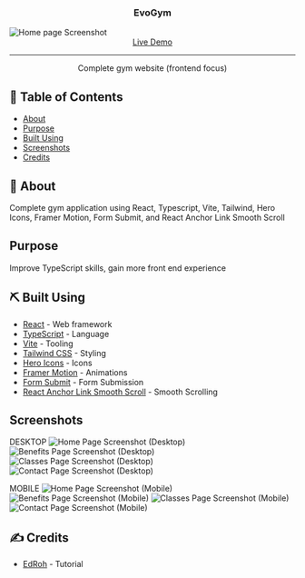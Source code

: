 <h3 align="center">EvoGym</h3>
<img src="./public/screenshots/dHome.PNG" alt="Home page Screenshot">
<div align="center">
  <a href="https://1e69d6db.gym-app-5je.pages.dev/">Live Demo</a>
</div>

---

<p align="center"> Complete gym website (frontend focus)
    <br> 
</p>

## 📝 Table of Contents

- [About](#about)
- [Purpose](#purpose)
- [Built Using](#built_using)
- [Screenshots](#screenshots)
- [Credits](#credits)

## 🧐 About <a name = "about"></a>

Complete gym application using React, Typescript, Vite, Tailwind, Hero Icons, Framer Motion, Form Submit, and React Anchor Link Smooth Scroll

## Purpose <a name = "purpose"></a>

Improve TypeScript skills, gain more front end experience

## ⛏️ Built Using <a name = "built_using"></a>

- [React](https://react.dev/) - Web framework
- [TypeScript](https://www.typescriptlang.org/) - Language
- [Vite](https://vitejs.dev/) - Tooling
- [Tailwind CSS](https://tailwindcss.com/) - Styling
- [Hero Icons](https://heroicons.com/) - Icons
- [Framer Motion](https://www.framer.com/motion/introduction/) - Animations
- [Form Submit](https://formsubmit.co/) - Form Submission
- [React Anchor Link Smooth Scroll](https://github.com/mauricevancooten/react-anchor-link-smooth-scroll) - Smooth Scrolling

## Screenshots <a name = "screenshots"></a>

DESKTOP
<img src="./public/screenshots/dHome.PNG" alt="Home Page Screenshot (Desktop)">
<img src="./public/screenshots/dBenefits.PNG" alt="Benefits Page Screenshot (Desktop)">
<img src="./public/screenshots/dClasses.PNG" alt="Classes Page Screenshot (Desktop)">
<img src="./public/screenshots/dContact.PNG" alt="Contact Page Screenshot (Desktop)">

MOBILE
<img src="./public/screenshots/mHome.PNG" alt="Home Page Screenshot (Mobile)">
<img src="./public/screenshots/mBenefits.PNG" alt="Benefits Page Screenshot (Mobile)">
<img src="./public/screenshots/mClasses.PNG" alt="Classes Page Screenshot (Mobile)">
<img src="./public/screenshots/mContact.PNG" alt="Contact Page Screenshot (Mobile)">

## ✍️ Credits <a name = "credits"></a>

- [EdRoh](https://github.com/ed-roh) - Tutorial

